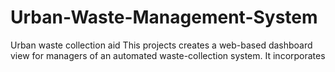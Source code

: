 # Urban-Waste-Management-System
Urban waste collection aid
This projects creates a web-based dashboard view for managers of an automated waste-collection system. 
It incorporates 

